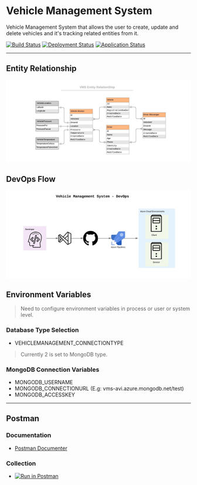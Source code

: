 # Vehicle Management System

Vehicle Management System that allows the user to create, update and delete vehicles and it's tracking related entities from it.

[![Build Status](https://dev.azure.com/iavivarma/VehicleManagementSystem/_apis/build/status/iAvinashVarma.VehicleManagementService?branchName=master)](https://dev.azure.com/iavivarma/VehicleManagementSystem/_build/latest?definitionId=3&branchName=master)
[![Deployment Status](https://vsrm.dev.azure.com/iavivarma/_apis/public/Release/badge/49dd5415-fdd4-42f2-b60a-2d10d095065d/2/2)](https://dev.azure.com/iavivarma/VehicleManagementSystem/_release?view=all&_a=releases&definitionId=2)
[![Application Status](https://img.shields.io/website?down_color=lightgrey&down_message=offline&up_color=green&up_message=online&url=https%3A%2F%2Fvehiclemanagementsystemapi.azurewebsites.net)](https://vehiclemanagementsystemapi.azurewebsites.net/)

---

## Entity Relationship

![](Images/VMSEntityRelationship.jpg)

## DevOps Flow

![](Images/VMSDevOps.jpg)

## Environment Variables

> Need to configure environment variables in process or user or system level.

### Database Type Selection

* VEHICLEMANAGEMENT_CONNECTIONTYPE

> Currently 2 is set to MongoDB type.

### MongoDB Connection Variables

* MONGODB_USERNAME
* MONGODB_CONNECTIONURL (E.g: vms-avi.azure.mongodb.net/test)
* MONGODB_ACCESSKEY

---

## Postman

### Documentation

* [Postman Documenter](https://documenter.getpostman.com/view/1806674/SzYgRFT8)

### Collection

* [![Run in Postman](https://run.pstmn.io/button.svg)](https://app.getpostman.com/run-collection/d211da1cc40ce4fb6540)